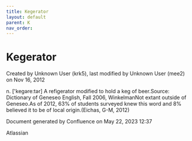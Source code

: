 ```yaml
---
title: Kegerator
layout: default
parent: K
nav_order:
---
```


# Kegerator

Created by  Unknown User (krk5), last modified by  Unknown User (mee2) on Nov 16, 2012

n. ['kegəre:tər] A refigerator modified to hold a keg of beer.Source: Dictionary of Geneseo English, Fall 2006, WinkelmanNot extant outside of Geneseo.As of 2012, 63% of students surveyed knew this word and 8% believed it to be of local origin.(Eichas, G-M, 2012) 

Document generated by Confluence on May 22, 2023 12:37

Atlassian
